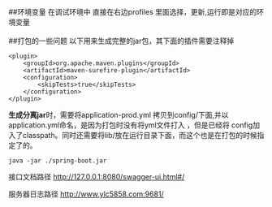 ##环境变量
在调试环境中 直接在右边profiles  里面选择，更新,运行即是对应的环境变量
</br></br>##打包的一些问题
以下用来生成完整的jar包，其下面的插件需要注释掉
```
<plugin>
    <groupId>org.apache.maven.plugins</groupId>
    <artifactId>maven-surefire-plugin</artifactId>
    <configuration>
        <skipTests>true</skipTests>
    </configuration>
</plugin>
```
**生成分离jar**时，需要将application-prod.yml 拷贝到config/下面,并以application.yml命名，是因为打包时没有将yml文件打入 ，但是已经将
config加入了classpath。同时还需要将lib/放在运行目录下面，而这个也是在打包的时候指定了的。</br>
```
java -jar ./spring-boot.jar
```

接口文档路径
http://127.0.0.1:8080/swagger-ui.html#/

服务器日志路径
http://www.ylc5858.com:9681/